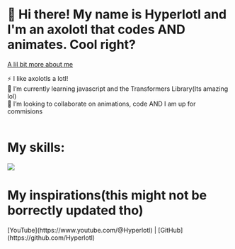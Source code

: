 <h1>👋  Hi there! My name is Hyperlotl and I'm an axolotl that codes AND animates. Cool right?</h1>
<p><a href="https://Hyperlotl.github.io/pages/aboutme" target="_self">A lil bit more about me</a></p>
<p> </p>
⚡ I like axolotls a lotl!</br>
🌱 I’m currently learning javascript and the Transformers Library(Its amazing lol)</br>
💞️ I’m looking to collaborate on animations, code AND I am up for commisions</br>
</br>
<h1>My skills:</h1>

  <a href="https://skillicons.dev">
    <img src="https://skillicons.dev/icons?i=py,godot,js,ts,vscode,html,sketchup&perline=6" />
  </a><br>

<h1>My inspirations(this might not be borrectly updated tho)</h1>
[YouTube](https://www.youtube.com/@Hyperlotl) | [GitHub](https://github.com/Hyperlotl)
<!---
- 👋 Hi, I’m @Hyperlotl
- 👀 I’m interested in ...
- 🌱 I’m currently learning ...
- 💞️ I’m looking to collaborate on ...
- 📫 How to reach me ...
- 😄 Pronouns: ...
- ⚡ Fun fact: ...


Hyperlotl/Hyperlotl is a ✨ special ✨ repository because its `README.md` (this file) appears on your GitHub profile.
You can click the Preview link to take a look at your changes.


--->
</html>
